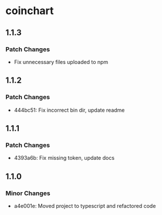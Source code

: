 # coinchart

## 1.1.3

### Patch Changes

- Fix unnecessary files uploaded to npm

## 1.1.2

### Patch Changes

- 444bc51: Fix incorrect bin dir, update readme

## 1.1.1

### Patch Changes

- 4393a6b: Fix missing token, update docs

## 1.1.0

### Minor Changes

- a4e001e: Moved project to typescript and refactored code
